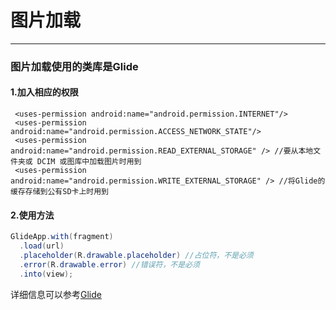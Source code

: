 # 图片加载

---

### 图片加载使用的类库是Glide

#### 1.加入相应的权限

```
 <uses-permission android:name="android.permission.INTERNET"/>
 <uses-permission android:name="android.permission.ACCESS_NETWORK_STATE"/>
 <uses-permission android:name="android.permission.READ_EXTERNAL_STORAGE" /> //要从本地文件夹或 DCIM 或图库中加载图片时用到
 <uses-permission android:name="android.permission.WRITE_EXTERNAL_STORAGE" /> //将Glide的缓存存储到公有SD卡上时用到
```

#### 2.使用方法

```java
GlideApp.with(fragment)
  .load(url)
  .placeholder(R.drawable.placeholder) //占位符，不是必须
  .error(R.drawable.error) //错误符，不是必须
  .into(view);
```

详细信息可以参考[Glide](https://muyangmin.github.io/glide-docs-cn/doc/placeholders.html)


